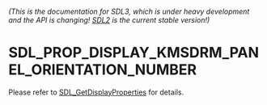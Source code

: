 ###### (This is the documentation for SDL3, which is under heavy development and the API is changing! [SDL2](https://wiki.libsdl.org/SDL2/) is the current stable version!)
# SDL_PROP_DISPLAY_KMSDRM_PANEL_ORIENTATION_NUMBER

Please refer to [SDL_GetDisplayProperties](SDL_GetDisplayProperties) for details.

